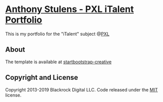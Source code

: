 # [Anthony Stulens - PXL iTalent Portfolio](https://t0nymacaroni.github.io/Portfolio/)

This is my portfolio for the "iTalent" subject @[PXL](https://www.pxl.be/)


## About
The template is available at [startbootstrap-creative](https://github.com/BlackrockDigital/startbootstrap-creative)


## Copyright and License

Copyright 2013-2019 Blackrock Digital LLC. Code released under the [MIT](https://github.com/BlackrockDigital/startbootstrap-creative/blob/gh-pages/LICENSE) license.
